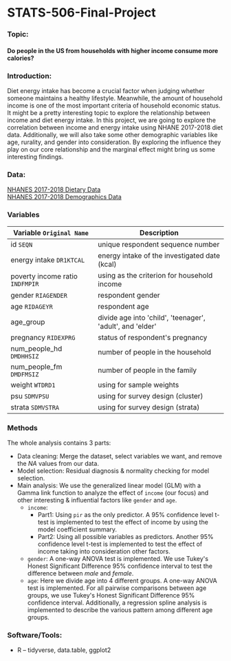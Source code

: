 # STATS-506-Final-Project

### Topic: 
#### Do people in the US from households with higher income consume more calories? 

### Introduction:
Diet energy intake has become a crucial factor when judging whether someone maintains a healthy lifestyle. Meanwhile, the amount of household income is one of the most important criteria of household economic status. It might be a pretty interesting topic to explore the relationship between income and diet energy intake. In this project, we are going to explore the correlation between income and energy intake using NHANE 2017-2018 diet data. Additionally, we will also take some other demographic variables like age, rurality, and gender into consideration.  By exploring the influence they play on our core relationship and the marginal effect might bring us some interesting findings.

### Data:
[NHANES 2017-2018 Dietary Data](https://wwwn.cdc.gov/nchs/nhanes/search/datapage.aspx?Component=Dietary&CycleBeginYear=2017) <br>
[NHANES 2017-2018 Demographics Data](https://wwwn.cdc.gov/nchs/nhanes/search/datapage.aspx?Component=Demographics&CycleBeginYear=2017)


### Variables
Variable `Original Name` | Description
------------ | ------------------------------------------------------------
id `SEQN` | unique respondent sequence number
energy intake `DR1KTCAL` | energy intake of the investigated date (kcal)
poverty income ratio `INDFMPIR` | using as the criterion for household income 
gender `RIAGENDER` | respondent gender
age `RIDAGEYR` | respondent age
age_group | divide age into 'child', 'teenager', 'adult', and 'elder'
pregnancy `RIDEXPRG` | status of respondent's pregnancy
num_people_hd `DMDHHSIZ`| number of people in the household
num_people_fm `DMDFMSIZ`| number of people in the family
weight `WTDRD1` | using for sample weights
psu `SDMVPSU` | using for survey design (cluster)
strata `SDMVSTRA` | using for survey design (strata)

### Methods
The whole analysis contains 3 parts: 

*  Data cleaning: Merge the dataset, select variables we want, and remove the *NA* values from our data.
*  Model selection: Residual diagnosis & normality checking for model selection. 
*  Main analysis: 
We use the generalized linear model (GLM) with a Gamma link function to analyze the effect of `income` (our focus) and other interesting & influential factors like `gender` and `age`.
    * `income`: 
        +  Part1: Using `pir` as the only predictor. A 95% confidence level t-test is implemented to test the effect of income by using the model coefficient summary.
        +  Part2: Using all possible variables as predictors. Another 95% confidence level t-test is implemented to test the effect of income taking into consideration other factors.
    *  `gender`: A one-way ANOVA test is implemented. We use Tukey's Honest Significant Difference 95% confidence interval to test the difference between *male* and *female*.
    *  `age`: Here we divide age into 4 different groups. A one-way ANOVA test is implemented. For all pairwise comparisons between age groups, we use Tukey's Honest Significant Difference 95% confidence interval. Additionally, a regression spline analysis is implemented to describe the various pattern among different age groups.


### Software/Tools:
* R – tidyverse, data.table, ggplot2

